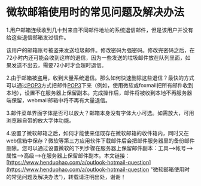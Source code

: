 # 微软邮箱使用时的常见问题及解决办法
1.用户邮箱连续收到几十封来自不同邮件地址的系统退信邮件，但是该用户并没有给这些退信邮箱发过信件。

该用户的邮箱账号被盗来发送垃圾邮件。修改密码为强密码。修改完密码之后，在72小时内还可能会收到这样的退信，因为一些发送的垃圾邮件放在队列里面，如果发送不出去，需要72小时才会超时退信。

2.由于邮箱被盗用，收到大量系统退信。那么如何快速删除这些退信？最快的方式可以通过[POP3](https://www.henduohao.com/tag/pop3 "POP3，全名为“Post Office Protocol - Version 3”，即“邮局协议版本3”。")方式把邮件[POP3](https://www.henduohao.com/tag/pop3 "POP3，全名为“Post Office Protocol - Version 3”，即“邮局协议版本3”。")下来（例如，使用微软或foxmail把所有邮件收到本地），设置不在服务器上保留副本。完成操作后，邮件将被收到本地不再服务器端保留，webmail邮箱中将不再有大量退信。

3.邮件菜单界面字体是否可以放大？邮箱本身没有字体大小可选。如需放大，可用浏览器自带的放大字体功能。

4.设置了微软邮箱之后，如何才能使来信既存在微软邮箱的收件箱内，同时又在web信箱中保存？微软等第三方应用软件下载邮件后会把邮件服务器里的备份邮件删除。您可以通过设置微软的下列步骤在服务器上保留邮件副本：工具-->帐号-->属性-->高级-->在服务器上保留邮件副本。
​
本文链接：[https://www.henduohao.com/a/outlook-hotmail-question](https://www.henduohao.com/a/outlook-hotmail-question "微软邮箱使用时的常见问题及解决办法")，转载请注明出处，谢谢！